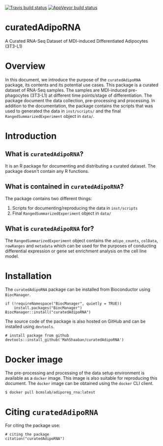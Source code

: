 [![Travis build status](https://travis-ci.org/MahShaaban/curatedAdipoRNA.svg?branch=master)](https://travis-ci.org/MahShaaban/curatedAdipoRNA)
[![AppVeyor build status](https://ci.appveyor.com/api/projects/status/github/MahShaaban/curatedAdipoRNA?branch=master&svg=true)](https://ci.appveyor.com/project/MahShaaban/curatedAdipoRNA)

# curatedAdipoRNA

A Curated RNA-Seq Dataset of MDI-induced Differentiated Adipocytes (3T3-L1)

# Overview

In this document, we introduce the purpose of the `curatedAdipoRNA` package, 
its contents and its potential use cases. This package is a curated dataset of
RNA-Seq samples. The samples are MDI-induced pre-phagocytes (3T3-L1) at 
different time points/stage of differentiation. The package document the data 
collection, pre-processing and processing. In addition to the documentation, 
the package contains the scripts that was used to generated the data in 
`inst/scripts/` and the final `RangedSummarizedExperiment` object in `data/`.

# Introduction

## What is `curatedAdipoRNA`?

It is an R package for documenting and distributing a curated dataset. The 
package doesn't contain any R functions.

## What is contained in `curatedAdipoRNA`?

The package contains two different things:

1. Scripts for documenting/reproducing the data in `inst/scripts`
2. Final `RangedSummarizedExperiment` object in `data/`

## What is `curatedAdipoRNA` for?

The `RangedSummarizedExperiment` object contains the `adipo_counts`, `colData`,
`rowRanges` and `metadata` which can be used for the purposes of conducting 
differential expression or gene set enrichment analysis on the cell line model.

# Installation

The `curatedAdipoRNA` package can be installed from Bioconductor using 
`BiocManager`.

```{r install_biocmanager,eval=FALSE}
if (!requireNamespace("BiocManager", quietly = TRUE))
    install.packages("BiocManager")
BiocManager::install("curatedAdipoRNA")
```

The source code of the package is also hosted on GitHub and can be installed 
using `devtools`.

```{r install_package,eval=FALSE}
# install package from github
devtools::install_github('MahShaaban/curatedAdipoRNA')
```

# Docker image

The pre-processing and processing of the data setup environment is available as
a `docker` image. This image is also suitable for reproducing this document. 
The `docker` image can be obtained using the `docker` CLI client.

```
$ docker pull bcmslab/adiporeg_rna:latest
```

# Citing `curatedAdipoRNA`

For citing the package use:

```{r citation, warning=FALSE}
# citing the package
citation("curatedAdipoRNA")
```
